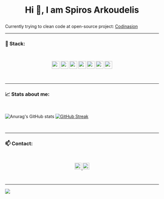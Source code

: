 # <p align="center">Hi :wave:, I am Spiros Arkoudelis
  </p>

Currently trying to clean code at open-source project: [Codinasion](https://github.com/codinasion)

***

### :memo: Stack:
</br>

<p align="center">
<img height="25" src="https://github.com/get-icon/geticon/blob/master/icons/java.svg">  <img height="25" src="https://github.com/get-icon/geticon/blob/master/icons/c.svg">  <img height="25" src="https://github.com/get-icon/geticon/blob/master/icons/python.svg"> <img height="25" src="https://github.com/get-icon/geticon/blob/master/icons/julia.svg">  <img height="25" src="https://github.com/get-icon/geticon/blob/master/icons/git.svg">  <img height="25" src="https://github.com/get-icon/geticon/blob/master/icons/linux-tux.svg">  <img height="25" src="https://github.com/get-icon/geticon/blob/master/icons/mysql.svg">
</p>
</br>

***

### :chart_with_upwards_trend: Stats about me:
</br>

![Anurag's GitHub stats](https://github-readme-stats.vercel.app/api?username=SpirosArk&count_private=true&show_icons=true&show_icons=true&theme=tokyonight)
[![GitHub Streak](http://github-readme-streak-stats.herokuapp.com?user=SpirosArk&theme=tokyonight&date_format=j%20M%5B%20Y%5D)](https://git.io/streak-stats)


</br>

***

### :mailbox: Contact:
</br>

<p align="center">
<a target="_blank" href="https://www.linkedin.com/in/spiros-arkoudelis/">
<img alt="LinkdeIN" width="22px" src="https://cdn.jsdelivr.net/npm/simple-icons@v3/icons/linkedin.svg" />
</a><a target="_blank" href="mailto:sp.arkoudelis@gmail.com">
<img alt="Gmail" width="22px" src="https://cdn.jsdelivr.net/npm/simple-icons@v3/icons/gmail.svg" /></a>
</br>
</p>

</br>
  
***

![](https://komarev.com/ghpvc/?username=SpirosArk)
